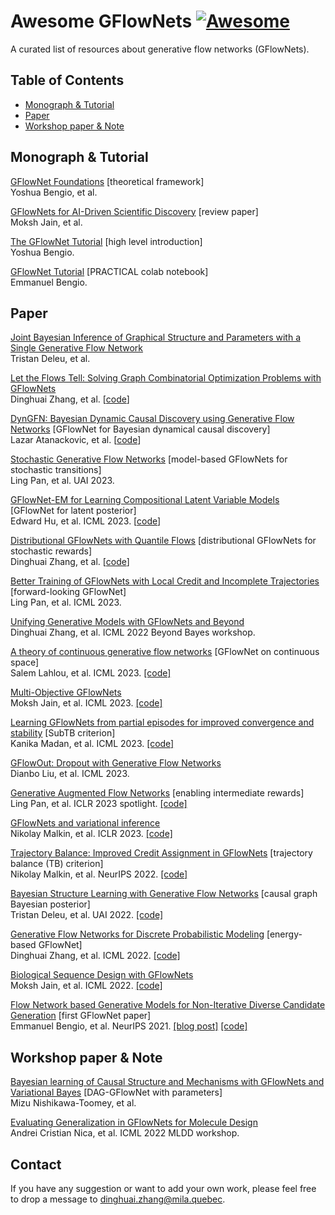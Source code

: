 # Awesome GFlowNets   [![Awesome](https://cdn.rawgit.com/sindresorhus/awesome/d7305f38d29fed78fa85652e3a63e154dd8e8829/media/badge.svg)](https://github.com/sindresorhus/awesome)
A curated list of resources about generative flow networks (GFlowNets).

## Table of Contents
- [Monograph \& Tutorial](#monograph)
- [Paper](#paper)
- [Workshop paper \& Note](#workshop)

<a name="monograph" />

## Monograph \& Tutorial
[GFlowNet Foundations](https://arxiv.org/abs/2111.09266) [theoretical framework]  
Yoshua Bengio, et al.

[GFlowNets for AI-Driven Scientific Discovery](https://arxiv.org/abs/2302.00615) [review paper]  
Moksh Jain, et al.

[The GFlowNet Tutorial](https://milayb.notion.site/The-GFlowNet-Tutorial-95434ef0e2d94c24aab90e69b30be9b3) [high level introduction]  
Yoshua Bengio. 

[GFlowNet Tutorial](https://colab.research.google.com/drive/1fUMwgu2OhYpQagpzU5mhe9_Esib3Q2VR) [PRACTICAL colab notebook]  
Emmanuel Bengio.

<a name="paper" />

## Paper

<!-- ### Modeling \& training -->

[Joint Bayesian Inference of Graphical Structure and Parameters with a Single Generative Flow Network](https://arxiv.org/abs/2305.19366)  
Tristan Deleu, et al.

[Let the Flows Tell: Solving Graph Combinatorial Optimization Problems with GFlowNets](http://arxiv.org/abs/2305.17010)   
Dinghuai Zhang, et al. [[code](https://github.com/zdhNarsil/GFlowNet-CombOpt)]

[DynGFN: Bayesian Dynamic Causal Discovery using Generative Flow Networks](https://arxiv.org/abs/2302.04178) [GFlowNet for Bayesian dynamical causal discovery]  
Lazar Atanackovic, et al. [[code](https://github.com/lazaratan/dyn-gfn)]  

[Stochastic Generative Flow Networks](https://arxiv.org/abs/2302.09465) [model-based GFlowNets for stochastic transitions]  
Ling Pan, et al. UAI 2023.  

[GFlowNet-EM for Learning Compositional Latent Variable Models](https://arxiv.org/abs/2302.06576) [GFlowNet for latent posterior]  
Edward Hu, et al. ICML 2023.   [[code](https://github.com/GFNOrg/GFlowNet-EM)]  

[Distributional GFlowNets with Quantile Flows](https://arxiv.org/abs/2302.05793) [distributional GFlowNets for stochastic rewards]  
Dinghuai Zhang, et al. [[code](https://github.com/zdhNarsil/Distributional-GFlowNets)]   

[Better Training of GFlowNets with
Local Credit and Incomplete Trajectories](http://arxiv.org/abs/2302.01687) [forward-looking GFlowNet]  
Ling Pan, et al. ICML 2023.  

[Unifying Generative Models with GFlowNets and Beyond](https://arxiv.org/abs/2209.02606)  
Dinghuai Zhang, et al. ICML 2022 Beyond Bayes workshop.

[A theory of continuous generative flow networks](https://arxiv.org/abs/2301.12594) [GFlowNet on continuous space]  
Salem Lahlou, et al. ICML 2023. [[code]](https://github.com/saleml/continuous-gfn)

[Multi-Objective GFlowNets](https://arxiv.org/abs/2210.12765)  
Moksh Jain, et al. ICML 2023.  [[code]](https://github.com/recursionpharma/gflownet)    

[Learning GFlowNets from partial episodes for improved convergence and stability](https://arxiv.org/abs/2209.12782) [SubTB criterion]  
Kanika Madan, et al. ICML 2023. [[code]](https://github.com/GFNOrg/gflownet/tree/subtb) 

[GFlowOut: Dropout with Generative Flow Networks](https://arxiv.org/abs/2210.12928)  
Dianbo Liu, et al. ICML 2023.  

[Generative Augmented Flow Networks](https://arxiv.org/abs/2210.03308) [enabling intermediate rewards]  
Ling Pan, et al. ICLR 2023 spotlight. [[code]](https://github.com/ling-pan/GAFN)  

[GFlowNets and variational inference](https://arxiv.org/abs/2210.00580v1)  
Nikolay Malkin, et al. ICLR 2023. [[code]](https://github.com/GFNOrg/GFN_vs_HVI)  

[Trajectory Balance: Improved Credit Assignment in GFlowNets](https://arxiv.org/abs/2201.13259)  [trajectory balance (TB) criterion]  
Nikolay Malkin, et al. NeurIPS 2022. [[code]](https://github.com/GFNOrg/gflownet/tree/trajectory_balance)

[Bayesian Structure Learning with Generative Flow Networks](https://arxiv.org/abs/2202.13903) [causal graph Bayesian posterior]  
Tristan Deleu, et al. UAI 2022. [[code]](https://github.com/tristandeleu/jax-dag-gflownet)

[Generative Flow Networks for Discrete Probabilistic Modeling](https://arxiv.org/abs/2202.01361) [energy-based GFlowNet]    
Dinghuai Zhang, et al. ICML 2022. [[code]](https://github.com/zdhnarsil/EB_GFN)

[Biological Sequence Design with GFlowNets](https://arxiv.org/abs/2203.04115)  
Moksh Jain, et al. ICML 2022. [[code]](https://github.com/MJ10/BioSeq-GFN-AL)

[Flow Network based Generative Models for Non-Iterative Diverse Candidate Generation](https://arxiv.org/abs/2106.04399)  [first GFlowNet paper]    
Emmanuel Bengio, et al. NeurIPS 2021. [[blog post]](http://folinoid.com/w/gflownet) [[code]](https://github.com/GFNOrg/gflownet)

<a name="workshop" />

## Workshop paper \& Note

[Bayesian learning of Causal Structure and Mechanisms
with GFlowNets and Variational Bayes](https://arxiv.org/abs/2211.02763)  [DAG-GFlowNet with parameters]  
Mizu Nishikawa-Toomey, et al.  

[Evaluating Generalization in GFlowNets for Molecule Design](https://openreview.net/forum?id=JFSaHKNZ35b)  
Andrei Cristian Nica, et al. ICML 2022 MLDD workshop.

## Contact
If you have any suggestion or want to add your own work, please feel free to drop a message to [dinghuai.zhang@mila.quebec](mailto:dinghuai.zhang@mila.quebec).
